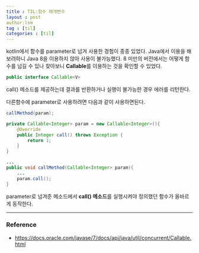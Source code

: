 ```yaml
---
title : TIL:함수 매개변수
layout : post
author:lsm
tag : [til]
categories : [til]
---
```




kotlin에서 함수를 parameter로 넘겨 사용한 경험이 종종 있었다. Java에서 이용을 해보려하니 Java 8을 이용하지 않아 사용이 불가능했다.  8 미만의 버전에서는 어떻게 함수를 넘길 수 있나 찾아보니 **Callable**를  이용하는 것을 확인할 수 있었다.  



```java
public interface Callable<V>
```

call() 메소드를 제공하는데 결과를 반환하거나 실행이 불가능한 경우 에러를 리턴한다.  



다른함수에 parameter로 사용하려면 다음과 같이 사용하면된다.

```java
callMethod(param);
```




```java
private Callable<Integer> param = new Callable<Integer>(){
    @Override
    public Integer call() throws Exception {
        return 1;
    }
}

...
public void callMethod(Callable<Integer> param){
    ...
    param.call();
}
```

parameter로 넘겨준 메소드에서  **call() 메소드**를 실행시켜야 정의했던 함수가 올바르게 동작한다.



---

### Reference

- https://docs.oracle.com/javase/7/docs/api/java/util/concurrent/Callable.html
